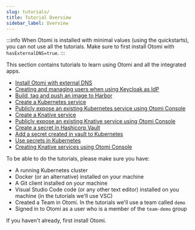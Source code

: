 ```yaml
---
slug: tutorials/
title: Tutorial Overview
sidebar_label: Overview
---
```


:::info
When Otomi is installed with minimal values (using the quickstarts), you can not use all the tutorials. Make sure to first install Otomi with `hasExternalDNS=true`.
:::

This section contains tutorials to learn using Otomi and all the integrated apps.

- [Install Otomi with external DNS](full-install-for-tutorial)
- [Creating and managing users when using Keycloak as IdP](create-keycloak-users)
- [Build, tag and push an image to Harbor](build-tag-push)
- [Create a Kubernetes service](create-k8s-svc)
- [Publicly expose an existing Kubernetes service using Otomi Console](expose-service)
- [Create a Knative service](create-knative-svc)
- [Publicly expose an existing Knative service using Otomi Console](expose-ksvc)
- [Create a secret in Hashicorp Vault](create-secret-vault)
- [Add a secret created in vault to Kubernetes](add-secret)
- [Use secrets in Kubernetes](use-secret)
- [Creating Knative services using Otomi Console](create-ksvc-otomi)

To be able to do the tutorials, please make sure you have:

- A running Kubernetes cluster
- Docker (or an alternative) installed on your machine
- A Git client installed on your machine
- Visual Studio Code code (or any other text editor) installed on you machine (in the tutorials we'll use VSC)
- Created a Team in Otomi. In the tutorials we'll use a team called `demo`
- Signed in to Otomi as a user who is a member of the `team-demo` group

If you haven't already, first install Otomi.